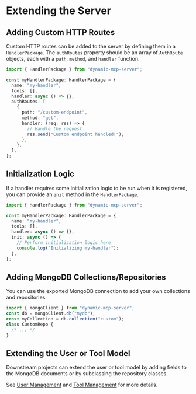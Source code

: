 # Extending the Server

## Adding Custom HTTP Routes

Custom HTTP routes can be added to the server by defining them in a `HandlerPackage`. The `authRoutes` property should be an array of `AuthRoute` objects, each with a `path`, `method`, and `handler` function.

```typescript
import { HandlerPackage } from "dynamic-mcp-server";

const myHandlerPackage: HandlerPackage = {
  name: "my-handler",
  tools: [],
  handler: async () => {},
  authRoutes: [
    {
      path: "/custom-endpoint",
      method: "get",
      handler: (req, res) => {
        // Handle the request
        res.send("Custom endpoint handled!");
      },
    },
  ],
};
```

## Initialization Logic

If a handler requires some initialization logic to be run when it is registered, you can provide an `init` method in the `HandlerPackage`.

```typescript
import { HandlerPackage } from "dynamic-mcp-server";

const myHandlerPackage: HandlerPackage = {
  name: "my-handler",
  tools: [],
  handler: async () => {},
  init: async () => {
    // Perform initialization logic here
    console.log("Initializing my-handler");
  },
};
```

## Adding MongoDB Collections/Repositories

You can use the exported MongoDB connection to add your own collections and repositories:

```typescript
import { mongoClient } from "dynamic-mcp-server";
const db = mongoClient.db("mydb");
const myCollection = db.collection("custom");
class CustomRepo {
  /* ... */
}
```

## Extending the User or Tool Model

Downstream projects can extend the user or tool model by adding fields to the MongoDB documents or by subclassing the repository classes.

See [User Management](./user-management.md) and [Tool Management](./tool-management.md) for more details.
